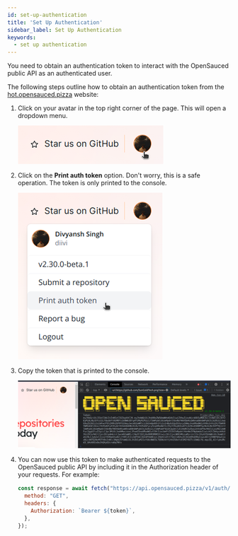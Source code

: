 ```yaml
---
id: set-up-authentication
title: 'Set Up Authentication'
sidebar_label: Set Up Authentication
keywords:
  - set up authentication
---
```


You need to obtain an authentication token to interact with the OpenSauced public API as an authenticated user.

The following steps outline how to obtain an authentication token from the [hot.opensauced.pizza](https://hot.opensauced.pizza) website:

1. Click on your avatar in the top right corner of the page. This will open a dropdown menu.

   ![Avatar in top right corner of the page](../../static/img/contributing-avatar-top-right.png)

2. Click on the **Print auth token** option. Don't worry, this is a safe operation. The token is only printed to the console.

   ![Print Auth Token](../../static/img/contributing-print-auth-token.png)

3. Copy the token that is printed to the console.

   ![Token printed to the console](../../static/img/contributing-token-printed-to-console.png)

4. You can now use this token to make authenticated requests to the OpenSauced public API by including it in the Authorization header of your requests. For example:

   ```javascript
   const response = await fetch("https://api.opensauced.pizza/v1/auth/session", {
     method: "GET",
     headers: {
       Authorization: `Bearer ${token}`,
     },
   });
   ```
